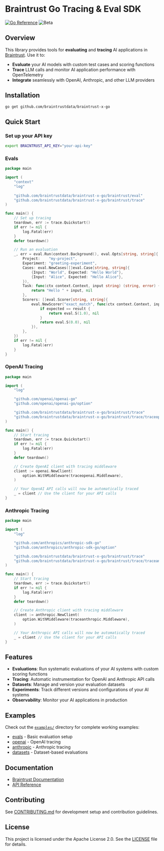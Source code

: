 
# Braintrust Go Tracing & Eval SDK

[![Go Reference](https://pkg.go.dev/badge/github.com/braintrustdata/braintrust-x-go.svg)](https://pkg.go.dev/github.com/braintrustdata/braintrust-x-go)
![Beta](https://img.shields.io/badge/status-beta-yellow)

## Overview

This library provides tools for **evaluating** and **tracing** AI applications in [Braintrust](https://www.braintrust.dev). Use it to:

- **Evaluate** your AI models with custom test cases and scoring functions
- **Trace** LLM calls and monitor AI application performance with OpenTelemetry
- **Integrate** seamlessly with OpenAI, Anthropic, and other LLM providers

## Installation

```bash
go get github.com/braintrustdata/braintrust-x-go
```

## Quick Start

### Set up your API key

```bash
export BRAINTRUST_API_KEY="your-api-key"
```

### Evals

```go
package main

import (
    "context"
    "log"
    
    "github.com/braintrustdata/braintrust-x-go/braintrust/eval"
    "github.com/braintrustdata/braintrust-x-go/braintrust/trace"
)

func main() {
    // Set up tracing
    teardown, err := trace.Quickstart()
    if err != nil {
        log.Fatal(err)
    }
    defer teardown()

    // Run an evaluation
    _, err = eval.Run(context.Background(), eval.Opts[string, string]{
        Project:    "my-project",
        Experiment: "greeting-experiment",
        Cases: eval.NewCases([]eval.Case[string, string]{
            {Input: "World", Expected: "Hello World"},
            {Input: "Alice", Expected: "Hello Alice"},
        }),
        Task: func(ctx context.Context, input string) (string, error) {
            return "Hello " + input, nil
        },
        Scorers: []eval.Scorer[string, string]{
            eval.NewScorer("exact_match", func(ctx context.Context, input, expected, result string, _ eval.Metadata) (eval.Scores, error) {
                if expected == result {
                    return eval.S(1.0), nil
                }
                return eval.S(0.0), nil
            }),
        },
    })
    if err != nil {
        log.Fatal(err)
    }
}
```

### OpenAI Tracing

```go
package main

import (
    "log"

    "github.com/openai/openai-go"
    "github.com/openai/openai-go/option"

    "github.com/braintrustdata/braintrust-x-go/braintrust/trace"
    "github.com/braintrustdata/braintrust-x-go/braintrust/trace/traceopenai"
)

func main() {
    // Start tracing
    teardown, err := trace.Quickstart()
    if err != nil {
        log.Fatal(err)
    }
    defer teardown()

    // Create OpenAI client with tracing middleware
    client := openai.NewClient(
        option.WithMiddleware(traceopenai.Middleware),
    )

    // Your OpenAI API calls will now be automatically traced
    _ = client // Use the client for your API calls
}
```

### Anthropic Tracing

```go
package main

import (
    "log"

    "github.com/anthropics/anthropic-sdk-go"
    "github.com/anthropics/anthropic-sdk-go/option"

    "github.com/braintrustdata/braintrust-x-go/braintrust/trace"
    "github.com/braintrustdata/braintrust-x-go/braintrust/trace/traceanthropic"
)

func main() {
    // Start tracing
    teardown, err := trace.Quickstart()
    if err != nil {
        log.Fatal(err)
    }
    defer teardown()

    // Create Anthropic client with tracing middleware
    client := anthropic.NewClient(
        option.WithMiddleware(traceanthropic.Middleware),
    )

    // Your Anthropic API calls will now be automatically traced
    _ = client // Use the client for your API calls
}
```

## Features

- **Evaluations**: Run systematic evaluations of your AI systems with custom scoring functions
- **Tracing**: Automatic instrumentation for OpenAI and Anthropic API calls
- **Datasets**: Manage and version your evaluation datasets
- **Experiments**: Track different versions and configurations of your AI systems
- **Observability**: Monitor your AI applications in production

## Examples

Check out the [`examples/`](./examples/) directory for complete working examples:

- [evals](./examples/evals/evals.go) - Basic evaluation setup
- [openai](./examples/openai/main.go) - OpenAI tracing
- [anthropic](./examples/anthropic/main.go) - Anthropic tracing
- [datasets](./examples/datasets/main.go) - Dataset-based evaluations

## Documentation

- [Braintrust Documentation](https://www.braintrust.dev/docs)
- [API Reference](https://pkg.go.dev/github.com/braintrustdata/braintrust-x-go)

## Contributing

See [CONTRIBUTING.md](./CONTRIBUTING.md) for development setup and contribution guidelines.

## License

This project is licensed under the Apache License 2.0. See the [LICENSE](./LICENSE) file for details.
